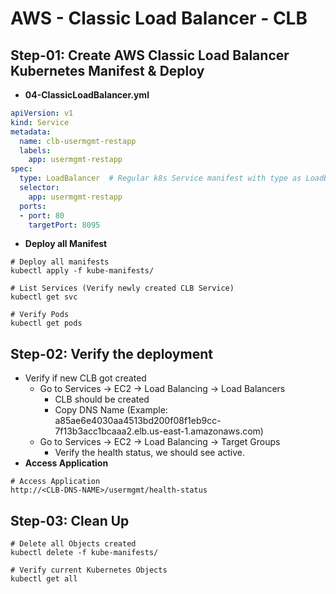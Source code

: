 # AWS - Classic Load Balancer - CLB

## Step-01: Create AWS Classic Load Balancer Kubernetes Manifest & Deploy
- **04-ClassicLoadBalancer.yml**
```yml
apiVersion: v1
kind: Service
metadata:
  name: clb-usermgmt-restapp
  labels:
    app: usermgmt-restapp
spec:
  type: LoadBalancer  # Regular k8s Service manifest with type as LoadBalancer
  selector:
    app: usermgmt-restapp     
  ports:
  - port: 80
    targetPort: 8095
```
- **Deploy all Manifest**
```
# Deploy all manifests
kubectl apply -f kube-manifests/

# List Services (Verify newly created CLB Service)
kubectl get svc

# Verify Pods
kubectl get pods
```

## Step-02: Verify the deployment
- Verify if new CLB got created 
  - Go to  Services -> EC2 -> Load Balancing -> Load Balancers 
    - CLB should be created
    - Copy DNS Name (Example: a85ae6e4030aa4513bd200f08f1eb9cc-7f13b3acc1bcaaa2.elb.us-east-1.amazonaws.com)
  - Go to  Services -> EC2 -> Load Balancing -> Target Groups
    - Verify the health status, we should see active. 
- **Access Application** 
```
# Access Application
http://<CLB-DNS-NAME>/usermgmt/health-status
```    

## Step-03: Clean Up 
```
# Delete all Objects created
kubectl delete -f kube-manifests/

# Verify current Kubernetes Objects
kubectl get all
```